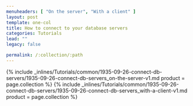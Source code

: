 ```yaml
---
menuheaders: [ "On the server", "With a client" ]
layout: post
template: one-col
title: How to connect to your database servers
categories: Tutorials
lead: ""
legacy: false

permalink: /:collection/:path
---
```





<a href="#on-the-server"></a>{% include _inlines/Tutorials/common/1935-09-26-connect-db-servers/1935-09-26-connect-db-servers_on-the-server-v1.md  product = page.collection %}
<a href="#with-a-client"></a>{% include _inlines/Tutorials/common/1935-09-26-connect-db-servers/1935-09-26-connect-db-servers_with-a-client-v1.md  product = page.collection %}
